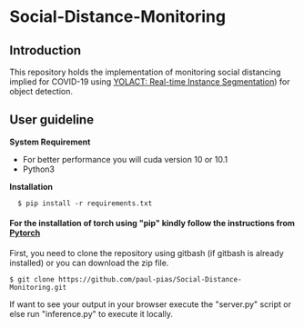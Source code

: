 # Social-Distance-Monitoring

## Introduction
This repository holds the implementation of monitoring social distancing implied for COVID-19 using  [YOLACT: Real-time Instance Segmentation](https://arxiv.org/abs/1904.02689)) for object detection. 

## User guideline
**System Requirement**
- For better performance you will cuda version 10 or 10.1
 - Python3

**Installation**
```
  $ pip install -r requirements.txt
 ```
 #### For the installation of torch using "pip" kindly follow the instructions from [Pytorch](https://pytorch.org/)

First, you need to clone the repository using gitbash (if gitbash is already installed) or you can download the zip file.
```
$ git clone https://github.com/paul-pias/Social-Distance-Monitoring.git
```

If want to see your output in your browser execute the "server.py" script or else run "inference.py" to execute it locally.
